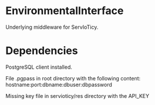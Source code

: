 # EnvironmentalInterface

Underlying middleware for ServIoTicy.

# Dependencies

PostgreSQL client installed.

File .pgpass in root directory with the following content: hostname:port:dbname:dbuser:dbpassword

Missing key file in servioticy/res directory with the API_KEY
